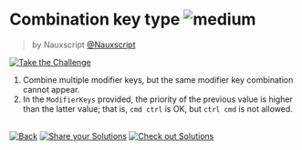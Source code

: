 <!--info-header-start--><h1>Combination key type <img src="https://img.shields.io/badge/-medium-d9901a" alt="medium"/> </h1><blockquote><p>by Nauxscript <a href="https://github.com/Nauxscript" target="_blank">@Nauxscript</a></p></blockquote><p><a href="https://tsch.js.org/21106/play" target="_blank"><img src="https://img.shields.io/badge/-Take%20the%20Challenge-3178c6?logo=typescript&logoColor=white" alt="Take the Challenge"/></a> </p><!--info-header-end-->

1. Combine multiple modifier keys, but the same modifier key combination cannot appear.
2. In the `ModifierKeys` provided, the priority of the previous value is higher than the latter value; that is, `cmd ctrl` is OK, but `ctrl cmd` is not allowed.


<!--info-footer-start--><br><a href="../../README.md" target="_blank"><img src="https://img.shields.io/badge/-Back-grey" alt="Back"/></a> <a href="https://tsch.js.org/21106/answer" target="_blank"><img src="https://img.shields.io/badge/-Share%20your%20Solutions-teal" alt="Share your Solutions"/></a> <a href="https://tsch.js.org/21106/solutions" target="_blank"><img src="https://img.shields.io/badge/-Check%20out%20Solutions-de5a77?logo=awesome-lists&logoColor=white" alt="Check out Solutions"/></a> <!--info-footer-end-->